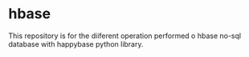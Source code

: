 # hbase
This repository is for the diiferent operation performed o hbase no-sql database with happybase python library.
